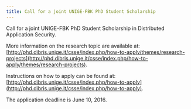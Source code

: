 ```yaml
---
title: Call for a joint UNIGE-FBK PhD Student Scholarship
---
```


Call for a joint UNIGE-FBK PhD Student Scholarship in Distributed Application Security. 

More information on the research topic are available at: 
[http://phd.dibris.unige.it/csse/index.php/how-to-apply/themes/research-projects](http://phd.dibris.unige.it/csse/index.php/how-to-apply/themes/research-projects).

Instructions on how to apply can be found at: 
[http://phd.dibris.unige.it/csse/index.php/how-to-apply](http://phd.dibris.unige.it/csse/index.php/how-to-apply).

The application deadline is June 10, 2016.
